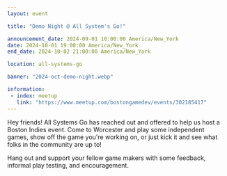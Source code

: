 ```yaml
---
layout: event

title: "Demo Night @ All System's Go!"

announcement_date: 2024-09-01 10:00:00 America/New_York
date: 2024-10-01 19:00:00 America/New_York
end_date: 2024-10-02 21:00:00 America/New_York

location: all-systems-go

banner: "2024-oct-demo-night.webp"

information:
 - index: meetup
   link: "https://www.meetup.com/bostongamedev/events/302185417"
---
```


Hey friends! All Systems Go has reached out and offered to help us host a Boston Indies event. Come to Worcester and play some independent games, show off the game you're working on, or just kick it and see what folks in the community are up to!

Hang out and support your fellow game makers with some feedback, informal play testing, and encouragement.
